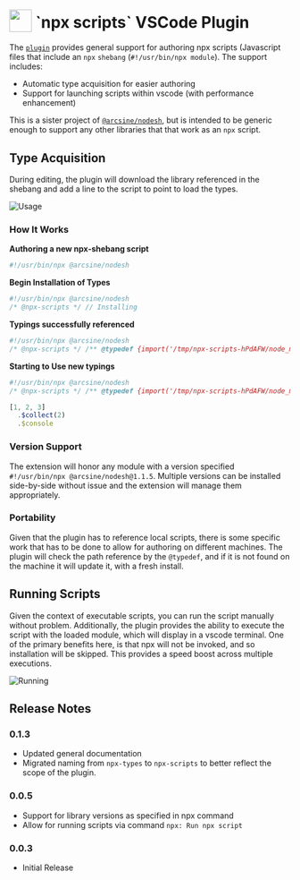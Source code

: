 <h1>
  <sub><img src="https://github.com/arciisine/vscode-npx-scripts/raw/master/images/logo.png" height="40"></sub>
  `npx scripts` VSCode Plugin
</h1>

The [`plugin`](https://marketplace.visualstudio.com/items?itemName=arcsine.npx-scripts) provides general support for authoring npx scripts (Javascript files that include an `npx` `shebang` (`#!/usr/bin/npx module`).  The support includes:
* Automatic type acquisition for easier authoring
* Support for launching scripts within vscode (with performance enhancement)

This is a sister project of [`@arcsine/nodesh`](https://github.com/arciisine/nodesh), but is intended to be generic enough to support any other libraries that that work as an `npx` script.

## Type Acquisition

During editing, the plugin will download the library referenced in the shebang and add a line to the script to point to load the types. 

![Usage](https://github.com/arciisine/vscode-npx-scripts/raw/master/images/usage.gif)

### How It Works

**Authoring a new npx-shebang script**
```javascript
#!/usr/bin/npx @arcsine/nodesh
```

**Begin Installation of Types**
```javascript
#!/usr/bin/npx @arcsine/nodesh
/* @npx-scripts */ // Installing
```

**Typings successfully referenced**
```javascript
#!/usr/bin/npx @arcsine/nodesh
/* @npx-scripts */ /** @typedef {import('/tmp/npx-scripts-hPdAFW/node_modules/@arcsine/nodesh')} */ // @ts-check
```

**Starting to Use new typings**
```javascript
#!/usr/bin/npx @arcsine/nodesh
/* @npx-scripts */ /** @typedef {import('/tmp/npx-scripts-hPdAFW/node_modules/@arcsine/nodesh')} */ // @ts-check

[1, 2, 3]
  .$collect(2)
  .$console

```

### Version Support
The extension will honor any module with a version specified `#!/usr/bin/npx @arcsine/nodesh@1.1.5`.  Multiple versions can be installed side-by-side without issue and the extension will manage them appropriately.

### Portability
Given that the plugin has to reference local scripts, there is some specific work that has to be done to allow for authoring on different machines.  The plugin will check the path reference by the `@typedef`, and if it is not found on the machine it will update it, with a fresh install. 

## Running Scripts
Given the context of executable scripts, you can run the script manually without problem. Additionally, the plugin provides the ability to execute the script with the loaded module, which will display in a vscode terminal.  One of the primary benefits here, is that npx will not be invoked, and so installation will be skipped.  This provides a speed boost across multiple executions.

![Running](https://github.com/arciisine/vscode-npx-scripts/raw/master/images/run.gif)

## Release Notes

### 0.1.3
* Updated general documentation
* Migrated naming from `npx-types` to `npx-scripts` to better reflect the scope of the plugin.

### 0.0.5
* Support for library versions as specified in npx command
* Allow for running scripts via command `npx: Run npx script`

### 0.0.3

* Initial Release
